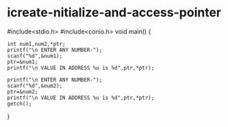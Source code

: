 # icreate-nitialize-and-access-pointer
#include<stdio.h>
#include<conio.h>
void main()
{

    int num1,num2,*ptr;
    printf("\n ENTER ANY NUMBER-");
    scanf("%d",&num1);
    ptr=&num1;
    printf("\n VALUE IN ADDRESS %u is %d",ptr,*ptr);

    printf("\n ENTER ANY NUMBER-");
    scanf("%d",&num2);
    ptr=&num2;
    printf("\n VALUE IN ADDRESS %u is %d",ptr,*ptr);
    getch();

}
